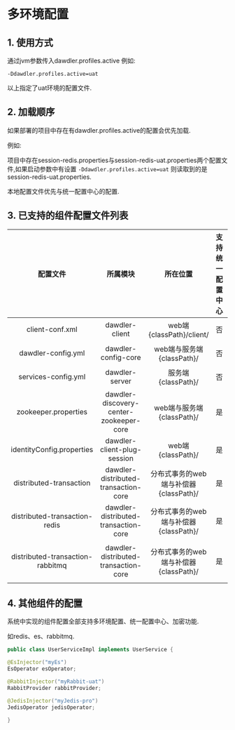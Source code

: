 # 多环境配置

## 1. 使用方式

通过jvm参数传入dawdler.profiles.active
例如:

```shell
-Ddawdler.profiles.active=uat
```

以上指定了uat环境的配置文件.

## 2. 加载顺序

如果部署的项目中存在有dawdler.profiles.active的配置会优先加载.

例如:

项目中存在session-redis.properties与session-redis-uat.properties两个配置文件,如果启动参数中有设置 ```-Ddawdler.profiles.active=uat``` 则读取到的是session-redis-uat.properties.

本地配置文件优先与统一配置中心的配置.

## 3. 已支持的组件配置文件列表

| 配置文件 | 所属模块 | 所在位置 | 支持统一配置中心 | 支持加密 | 备注 |
| :-: | :-: | :-: | :-: | :-: | :-: |
| client-conf.xml | dawdler-client | web端{classPath}/client/ | 否 | 否 | web端请求配置 |
| dawdler-config.yml | dawdler-config-core | web端与服务端{classPath}/ | 否 |  否 | 统一配置中心配置 |
| services-config.yml | dawdler-server | 服务端{classPath}/ | 否 |  否 | 服务相关配置 |
| zookeeper.properties | dawdler-discovery-center-zookeeper-core | web端与服务端{classPath}/ | 是 |  是 | 基于zk实现注册中心配置 |
| identityConfig.properties | dawdler-client-plug-session | web端{classPath}/ | 是 |  是 | session相关配置 |
| distributed-transaction | dawdler-distributed-transaction-core | 分布式事务的web端与补偿器{classPath}/ | 是 |  是 | 分布式事务配置 |
| distributed-transaction-redis | dawdler-distributed-transaction-core | 分布式事务的web端与补偿器{classPath}/ | 是 |  是 | 分布式事务redis配置 |
| distributed-transaction-rabbitmq | dawdler-distributed-transaction-core | 分布式事务的web端与补偿器{classPath}/ | 是 |  是 | 分布式事务rabbtimq配置 |

## 4. 其他组件的配置

系统中实现的组件配置全部支持多环境配置、统一配置中心、加密功能.

如redis、es、rabbitmq.

```java
public class UserServiceImpl implements UserService {

@EsInjector("myEs")
EsOperator esOperator;

@RabbitInjector("myRabbit-uat")
RabbitProvider rabbitProvider;

@JedisInjector("myJedis-pro")
JedisOperator jedisOperator;

}
```
